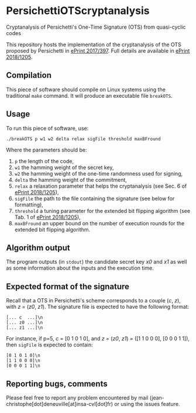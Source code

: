 # PersichettiOTScryptanalysis
Cryptanalysis of Persichetti's One-Time Signature (OTS) from quasi-cyclic codes

This repository hosts the implementation of the cryptanalysis of the OTS proposed by Persichetti in [ePrint 2017/397](https://eprint.iacr.org/2017/397). Full details are available in [ePrint 2018/1205](https://eprint.iacr.org/2018/1205).

## Compilation

This piece of software should compile on Linux systems using the traditional `make` command. It will produce an executable file `breakOTS`.

## Usage

To run this piece of software, use:
```
./breakOTS p w1 w2 delta relax sigFile threshold maxBFround
```

Where the parameters should be:
1. `p` the length of the code,
1. `w1` the hamming weight of the secret key,
1. `w2` the hamming weight of the one-time randomness used for signing,
1. `delta` the hamming weight of the commitment,
1. `relax` a relaxation parameter that helps the cryptanalysis (see Sec. 6 of [ePrint 2018/1205](https://eprint.iacr.org/2018/1205)),
1. `sigFile` the path to the file containing the signature (see below for formatting),
1. `threshold` a tuning parameter for the extended bit flipping algorithm (see Tab. 1 of [ePrint 2018/1205](https://eprint.iacr.org/2018/1205)),
1. `maxBFround` an upper bound on the number of execution rounds for the extended bit flipping algorithm.

## Algorithm output

The program outputs (in `stdout`) the candidate secret key *x0* and *x1* as well as some information about the inputs and the execution time.

## Expected format of the signature

Recall that a OTS in Persichetti's scheme corresponds to a couple (*c*, *z*), with *z* = (*z0*, *z1*).
The signature file is expected to have the following format:
```
[... c  ...]\n
[... z0 ...]\n
[... z1 ...]\n
```
For instance, if p=5, *c* = [0 1 0 1 0], and *z* = (*z0*, *z1*) = ([1 1 0 0 0], [0 0 0 1 1]), then `sigFile` is expected to contain:
```
[0 1 0 1 0]\n
[1 1 0 0 0]\n
[0 0 0 1 1]\n
```

## Reporting bugs, comments

Please feel free to report any problem encountered by mail (jean-christophe[dot]deneuville[at]insa-cvl[dot]fr) or using the issues feature.
